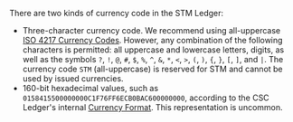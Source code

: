 There are two kinds of currency code in the STM Ledger:

* Three-character currency code. We recommend using all-uppercase [ISO 4217 Currency Codes](http://www.xe.com/iso4217.php). However, any combination of the following characters is permitted: all uppercase and lowercase letters, digits, as well as the symbols `?`, `!`, `@`, `#`, `$`, `%`, `^`, `&`, `*`, `<`, `>`, `(`, `)`, `{`, `}`, `[`, `]`, and <code>&#124;</code>. The currency code `STM` (all-uppercase) is reserved for STM and cannot be used by issued currencies.
* 160-bit hexadecimal values, such as `0158415500000000C1F76FF6ECB0BAC600000000`, according to the CSC Ledger's internal [Currency Format](reference-currency.html). This representation is uncommon.
